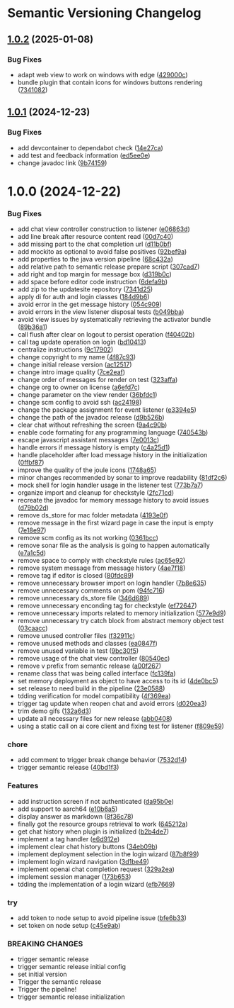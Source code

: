 # Semantic Versioning Changelog

## [1.0.2](https://github.com/The-Nefarious-Developer/zjoule/compare/v1.0.1...v1.0.2) (2025-01-08)


### Bug Fixes

* adapt web view to work on windows with edge ([429000c](https://github.com/The-Nefarious-Developer/zjoule/commit/429000cab7977d6e3782d9b9d01c89f8f41428d8))
* bundle plugin that contain icons for windows buttons rendering ([7341082](https://github.com/The-Nefarious-Developer/zjoule/commit/7341082df2083c6e14469dc4ba533c524bccdb53))

## [1.0.1](https://github.com/The-Nefarious-Developer/zjoule/compare/v1.0.0...v1.0.1) (2024-12-23)


### Bug Fixes

* add devcontainer to dependabot check ([14e27ca](https://github.com/The-Nefarious-Developer/zjoule/commit/14e27caf4cf1bb11c9314f9c851fdf28873a54f0))
* add test and feedback information ([ed5ee0e](https://github.com/The-Nefarious-Developer/zjoule/commit/ed5ee0e1283c2e468b322ef9549d3263199376f6))
* change javadoc link ([9b74159](https://github.com/The-Nefarious-Developer/zjoule/commit/9b741593260427b68a6f0d5fcba53618e5c03f48))

# 1.0.0 (2024-12-22)


### Bug Fixes

* add chat view controller construction to listener ([e06863d](https://github.com/The-Nefarious-Developer/zjoule/commit/e06863dd62e00baa084d0780e094c6eea2ac29aa))
* add line break after resource content read ([00d7c40](https://github.com/The-Nefarious-Developer/zjoule/commit/00d7c40198b607839ab1a723c1dc6bab195878a1))
* add missing part to the chat completion url ([d11b0bf](https://github.com/The-Nefarious-Developer/zjoule/commit/d11b0bfc3f53909fcab231f3943b7562c1715a5f))
* add mockito as optional to avoid false positives ([92bef9a](https://github.com/The-Nefarious-Developer/zjoule/commit/92bef9a52c13e946dc5080b83847b4cd54d7d9b0))
* add properties to the java version pipeline ([68c432a](https://github.com/The-Nefarious-Developer/zjoule/commit/68c432a7a2b7ac44421db91cc7dcd44f69b640d5))
* add relative path to semantic release prepare script ([307cad7](https://github.com/The-Nefarious-Developer/zjoule/commit/307cad7ba1c8262c6fc8e910ac5347b0678eb97e))
* add right and top margin for message box ([d319b0c](https://github.com/The-Nefarious-Developer/zjoule/commit/d319b0c3cc49682f5117f0244b16025764df6f2a))
* add space before editor code instruction ([6defa9b](https://github.com/The-Nefarious-Developer/zjoule/commit/6defa9bae7007fdc2b2685a02648d0efa9bab574))
* add zip to the updatesite repository ([7341d25](https://github.com/The-Nefarious-Developer/zjoule/commit/7341d255d39d9940704778e70d21d527ad4c46b3))
* apply di for auth and login classes ([184d9b6](https://github.com/The-Nefarious-Developer/zjoule/commit/184d9b61a8db4fe04cf845e67853ebccb10121a6))
* avoid error in the get message history ([054c909](https://github.com/The-Nefarious-Developer/zjoule/commit/054c9097a0ee00f37d0391b1e9c63555e75dc679))
* avoid errors in the view listener disposal tests ([b049bba](https://github.com/The-Nefarious-Developer/zjoule/commit/b049bba03323eccaa3766ac510bb1862e8c84db4))
* avoid view issues by systematically retrieving the activator bundle ([89b36a1](https://github.com/The-Nefarious-Developer/zjoule/commit/89b36a134ec646fe988f63b2fee22eed2f1a9f5c))
* call flush after clear on logout to persist operation ([f40402b](https://github.com/The-Nefarious-Developer/zjoule/commit/f40402be09dacd907cf726a79f0468d9f2dd2127))
* call tag update operation on login ([bd10413](https://github.com/The-Nefarious-Developer/zjoule/commit/bd10413b7b5c49f306be4d3bdd86656d14bffa5e))
* centralize instructions ([9c17902](https://github.com/The-Nefarious-Developer/zjoule/commit/9c17902b9188adc0b15e6e95b559916523521268))
* change copyright to my name ([4f87c93](https://github.com/The-Nefarious-Developer/zjoule/commit/4f87c932efa5aaf10f82395edbe0135f5e3b7908))
* change initial release version ([ac12517](https://github.com/The-Nefarious-Developer/zjoule/commit/ac12517d3157e7a751c89d90baa9b00f1eb51a31))
* change intro image quality ([7ce2eaf](https://github.com/The-Nefarious-Developer/zjoule/commit/7ce2eaf90a8a32aa2946003fd9c49fbc97ccaa68))
* change order of messages for render on test ([323affa](https://github.com/The-Nefarious-Developer/zjoule/commit/323affae2489fa8019f62a681bb7aa45b08d6ec3))
* change org to owner on license ([a6efd7c](https://github.com/The-Nefarious-Developer/zjoule/commit/a6efd7c94bfca0f17d7df2732084597083c88f8f))
* change parameter on the view render ([36bfdc1](https://github.com/The-Nefarious-Developer/zjoule/commit/36bfdc1fff5d2a358c95dcac286afc1b77b4f71c))
* change scm config to avoid ssh ([ac24198](https://github.com/The-Nefarious-Developer/zjoule/commit/ac2419801b374dc3a19c7aabdcf598a7a9abd3dd))
* change the package assignment for event listener ([e3394e5](https://github.com/The-Nefarious-Developer/zjoule/commit/e3394e596c9e79477221a7713b46dcab1ab9ed22))
* change the path of the javadoc release ([d9b526b](https://github.com/The-Nefarious-Developer/zjoule/commit/d9b526b45326b0184536e0496e00f672d58b2f37))
* clear chat without refreshing the screen ([9a4c90b](https://github.com/The-Nefarious-Developer/zjoule/commit/9a4c90b0b1e509e5a826bbded7674cc0d8a61152))
* enable code formating for any programming language ([740543b](https://github.com/The-Nefarious-Developer/zjoule/commit/740543b99d9a3d70af36da4ff2ad8dd24c768d25))
* escape javascript assistant messages ([7e0013c](https://github.com/The-Nefarious-Developer/zjoule/commit/7e0013c0aba55451d20351dbefed73323f90f54e))
* handle errors if message history is empty ([c4a25d1](https://github.com/The-Nefarious-Developer/zjoule/commit/c4a25d14e6f93234d2a8cc266051787e260a6060))
* handle placeholder after load message history in the initialization ([0ffbf87](https://github.com/The-Nefarious-Developer/zjoule/commit/0ffbf877e85f6751f05c4db7b867b6bab0f2ec32))
* improve the quality of the joule icons ([1748a65](https://github.com/The-Nefarious-Developer/zjoule/commit/1748a654907a225a986457c6a47c65b56ee13c52))
* minor changes recommended by sonar to improve readability ([81df2c6](https://github.com/The-Nefarious-Developer/zjoule/commit/81df2c6e62f87e0a3ff5ce2961057ff0b4c0f272))
* mock shell for login handler usage in the listener test ([773b7a7](https://github.com/The-Nefarious-Developer/zjoule/commit/773b7a7b5d6aa19831f54f90be5b58f378ef4613))
* organize import and cleanup for checkstyle ([2fc71cd](https://github.com/The-Nefarious-Developer/zjoule/commit/2fc71cd993e07fe061865eabf908a1a75a967307))
* recreate the javadoc for memory message history to avoid issues ([d79b02d](https://github.com/The-Nefarious-Developer/zjoule/commit/d79b02d7215ffc9de5b79269c2f851a093272248))
* remove ds_store for mac folder metadata ([4193e0f](https://github.com/The-Nefarious-Developer/zjoule/commit/4193e0f08efe26b728c0ad60b0022b1d96ba424d))
* remove message in the first wizard page in case the input is empty ([7e18e97](https://github.com/The-Nefarious-Developer/zjoule/commit/7e18e97e6614300bb9da6cc730b6a16437521d28))
* remove scm config as its not working ([0361bcc](https://github.com/The-Nefarious-Developer/zjoule/commit/0361bcc3fb38e07e0f1ef56c3b9a658a773b416f))
* remove sonar file as the analysis is going to happen automatically ([e7a1c5d](https://github.com/The-Nefarious-Developer/zjoule/commit/e7a1c5d99b7c231ad436a67429f837045a1a4e14))
* remove space to comply with checkstyle rules ([ac65e92](https://github.com/The-Nefarious-Developer/zjoule/commit/ac65e926254cd73beb88f67db6acd1a102029e75))
* remove system message from message history ([4ae7f18](https://github.com/The-Nefarious-Developer/zjoule/commit/4ae7f18fed62db240097af9b93b60717f4793d25))
* remove tag if editor is closed ([80fdc89](https://github.com/The-Nefarious-Developer/zjoule/commit/80fdc89c171c80deb18d763d1ac241b2ca1e6b99))
* remove unnecessary browser import on login handler ([7b8e635](https://github.com/The-Nefarious-Developer/zjoule/commit/7b8e635c5bc92c304b61cb1214248eed488bb8a1))
* remove unnecessary comments on pom ([94fc716](https://github.com/The-Nefarious-Developer/zjoule/commit/94fc716120e6043e4869a7ae9600f6e9963074f9))
* remove unnecessary ds_store file ([346d689](https://github.com/The-Nefarious-Developer/zjoule/commit/346d68998b3999454d9f08a61361c5e7981896c5))
* remove unnecessary enconding tag for checkstyle ([ef72647](https://github.com/The-Nefarious-Developer/zjoule/commit/ef726471a7cbe98723fbec61419b00defba2311d))
* remove unnecessary imports related to memory initialization ([577e9d9](https://github.com/The-Nefarious-Developer/zjoule/commit/577e9d94a7fc1de8075708dea7a5c2dfb615c060))
* remove unnecessary try catch block from abstract memory object test ([03caacc](https://github.com/The-Nefarious-Developer/zjoule/commit/03caacc9b208a26940b9f495d1e0acd20b581877))
* remove unused controller files ([f32911c](https://github.com/The-Nefarious-Developer/zjoule/commit/f32911caafae94a6deb85fbcfae80dfeb894129f))
* remove unused methods and classes ([ea0847f](https://github.com/The-Nefarious-Developer/zjoule/commit/ea0847f816611e1cd3718d7a9fcee24347fd7259))
* remove unused variable in test ([9bc30f5](https://github.com/The-Nefarious-Developer/zjoule/commit/9bc30f5e42a291c889671ea773837491a6342d34))
* remove usage of the chat view controller ([80540ec](https://github.com/The-Nefarious-Developer/zjoule/commit/80540ecb30d9229f9553f23ddc6169da41a8a6bf))
* remove v prefix from semantic release ([a00f267](https://github.com/The-Nefarious-Developer/zjoule/commit/a00f267840d49de123a313a0c06f5d6bf167af0c))
* rename class that was being called interface ([fc139fa](https://github.com/The-Nefarious-Developer/zjoule/commit/fc139fab7c010a46e94308efeab7e29b5061cb83))
* set memory deployment as object to have access to its id ([4de0bc5](https://github.com/The-Nefarious-Developer/zjoule/commit/4de0bc5f81ef0ca293b44e63671450594de0231a))
* set release to need build in the pipeline ([23e0588](https://github.com/The-Nefarious-Developer/zjoule/commit/23e0588bf90846111c23074daaa106f7176eae92))
* tdding verification for model compatibility ([4f369ea](https://github.com/The-Nefarious-Developer/zjoule/commit/4f369eac3e94f86f48b0afaff4acea53bee881e7))
* trigger tag update when reopen chat and avoid errors ([d020ea3](https://github.com/The-Nefarious-Developer/zjoule/commit/d020ea3c56972de733138b1abc7cce37404d4f7b))
* trim demo gifs ([132a6d3](https://github.com/The-Nefarious-Developer/zjoule/commit/132a6d3a123f6d871177b186ab5b9019efe2a03e))
* update all necessary files for new release ([abb0408](https://github.com/The-Nefarious-Developer/zjoule/commit/abb0408a8a4261b0d317930c03f81b29f2a98afc))
* using a static call on ai core client and fixing test for listener ([f809e59](https://github.com/The-Nefarious-Developer/zjoule/commit/f809e59d3cca4e4df3383619b6724ec65ed82b3a))


### chore

* add comment to trigger break change behavior ([7532d14](https://github.com/The-Nefarious-Developer/zjoule/commit/7532d141bffe93c25f4cfdcba528794c1290d65f))
* trigger semantic release ([40bd1f3](https://github.com/The-Nefarious-Developer/zjoule/commit/40bd1f325ef13fa4ef2520cbd1b56ac24457e5e2))


### Features

* add instruction screen if not authenticated ([da95b0e](https://github.com/The-Nefarious-Developer/zjoule/commit/da95b0ead196d3b2c300819b0c9d6dcf6cd360ed))
* add support to aarch64 ([e10b6a5](https://github.com/The-Nefarious-Developer/zjoule/commit/e10b6a5da92b5a0303c5a3d6686de829c596a5fc))
* display answer as markdown ([8f36c78](https://github.com/The-Nefarious-Developer/zjoule/commit/8f36c78af6c6181e26f5ce6546da33848744d75b))
* finally got the resource groups retrieval to work ([645212a](https://github.com/The-Nefarious-Developer/zjoule/commit/645212a57781777a6a79399fc86300c4e5e11fc9))
* get chat history when plugin is initialized ([b2b4de7](https://github.com/The-Nefarious-Developer/zjoule/commit/b2b4de7e89baf059cb606f4b1d92935b043e8def))
* implement a tag handler ([e6d912e](https://github.com/The-Nefarious-Developer/zjoule/commit/e6d912eba1db7eb627ed87d153a4976a1ae9a1bf))
* implement clear chat history buttons ([34eb09b](https://github.com/The-Nefarious-Developer/zjoule/commit/34eb09b2b405e115f6d2e3293772d4cbde4632f0))
* implement deployment selection in the login wizard ([87b8f99](https://github.com/The-Nefarious-Developer/zjoule/commit/87b8f99cfda153008e7b3ae3d4f16d52ba1dce56))
* implement login wizard navigation ([3d1be49](https://github.com/The-Nefarious-Developer/zjoule/commit/3d1be4905aafa18adc35b96c1d2a4b66253ebd72))
* implement openai chat completion request ([329a2ea](https://github.com/The-Nefarious-Developer/zjoule/commit/329a2eae7c1c0b2d708d839adffe33ed743e6884))
* implement session manager ([173b653](https://github.com/The-Nefarious-Developer/zjoule/commit/173b65353d60fa32c3be6335573c40121629ea21))
* tdding the implementation of a login wizard ([efb7669](https://github.com/The-Nefarious-Developer/zjoule/commit/efb766914357df2fa47980d3e594de6beeca1cc6))


### try

* add token to node setup to avoid pipeline issue ([bfe6b33](https://github.com/The-Nefarious-Developer/zjoule/commit/bfe6b333421eb0c398ce313c317f06b4cd4b42d9))
* set token on node setup ([c45e9ab](https://github.com/The-Nefarious-Developer/zjoule/commit/c45e9ab90baa7bcfcb9cd9ee8744e2e857fe5cb5))


### BREAKING CHANGES

* trigger semantic release
* trigger semantic release initial config
* set initial version
* Trigger the semantic release
* Trigger the pipeline!
* trigger semantic release initialization
